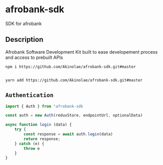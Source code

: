 # afrobank-sdk

SDK for afrobank

## Description

Afrobank Software Development Kit built to ease developement process and access to prebuilt APIs

```
npm i https://github.com/Akinolae/afrobank-sdk.git#master


yarn add https://github.com/Akinolae/afrobank-sdk.git#master
```

## `Authentication`

```javascript
import { Auth } from "afrobank-sdk

const auth = new Auth(reduxStore, endpointUrl, optionalData)

async function login (data) {
    try {
        const response = await auth.login(data)
        return response;
    } catch (e) {
        throw e
    }
}

```
